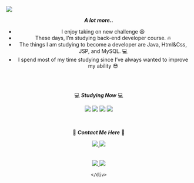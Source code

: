 <img src="https://capsule-render.vercel.app/api?type=waving&color=gradient&height=300&section=header&text=Minho%20Kim&fontSize=90&fontcolor=black"/>
 
 <div align="center">
 
 
 ***A lot more..***
 - I enjoy taking on new challenge 😆
 - These days, I’m studying back-end developer course. 🔥
 - The things I am studying to become a developer are Java, Html&Css, JSP, and MySQL. 💻
 - I spend most of my time studying since I’ve always wanted to improve my ability 😎
 
 </div>
 
 <br>
 <br>
 
 <div align="center">
  
 :computer: ***Studying Now*** :computer: 
  
<img src="https://img.shields.io/badge/Java-5F9EA0?style=flat-square&logo=Java&logoColor=white"/></a> 
<img src="https://img.shields.io/badge/JavaScript-FFCD28?style=flat-square&logo=JavaScript&logoColor=white"/></a> 
<img src="https://img.shields.io/badge/HTML5-CSS-CD1039?style=flat-square&logo=HTML5&logoColor=white"/></a> 
<img src="https://img.shields.io/badge/MySQL-4479A1?style=flat-square&logo=MySQL&logoColor=white"/></a> 
 
 </div>
   
   <br>
   
 <div align="center">
 
  🤙 ***Contact Me Here*** 🤙

</div>

<div align="center">

<a href="https://www.instagram.com/_mh_715/"> 
  <img src="https://img.shields.io/badge/Instagram-E4405F?style=flat-square&logo=Instagram&logoColor=black"/>
 </a> 
 <a href="https://kio344.tistory.com/"> 
 <img src="https://img.shields.io/badge/Tistory-CD1039?style=flat-square&logo=Tistory&logoColor=white"/>
</div>

<br>
<br>

<div align="center">
 
<a href="https://github.com/kio344">
    <img src="https://github-readme-stats.vercel.app/api?username=kio344&hide=&hide_title=&show_icons=true&include_all_commits=&theme=buefy" />
</a>

<a href="https://github.com/kio344">
    <img src="https://github-readme-stats.vercel.app/api/top-langs/?username=kio344&layout=compact&show_icons=ture&show_owner=ture&hide_title=false&theme=buefy&hide=none" />
    </a>
    
    </div>
